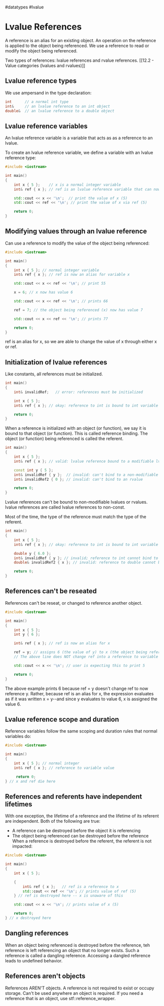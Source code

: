 #datatypes #lvalue 
# Lvalue References

A reference is an alias for an existing object.  An operation on the reference is applied to the object being referenced. We use a reference to read or modify the object being referenced.

Two types of references: lvalue references and rvalue references.
[[12.2 - Value categories (lvalues and rvalues)]]
## Lvalue reference types

We use ampersand in the type declaration:
```c++
int      // a normal int type
int&     // an lvalue reference to an int object
double&  // an lvalue reference to a double object
```

## Lvalue reference variables

An lvalue reference variable is a variable that acts as as a reference to an lvalue. 

To create an lvalue reference variable, we define a variable with an lvalue reference type:

```c++
#include <iostream>

int main()
{
    int x { 5 };    // x is a normal integer variable
    int& ref { x }; // ref is an lvalue reference variable that can now be used as an alias for variable x

    std::cout << x << '\n';  // print the value of x (5)
    std::cout << ref << '\n'; // print the value of x via ref (5)

    return 0;
}
```

## Modifying values through an lvalue reference

Can use a reference to modify the value of the object being referenced:

```c++
#include <iostream>

int main()
{
    int x { 5 }; // normal integer variable
    int& ref { x }; // ref is now an alias for variable x

    std::cout << x << ref << '\n'; // print 55

    x = 6; // x now has value 6

    std::cout << x << ref << '\n'; // prints 66

    ref = 7; // the object being referenced (x) now has value 7

    std::cout << x << ref << '\n'; // prints 77

    return 0;
}
```

ref is an alias for x, so we are able to change the value of x through either x or ref.

## Initialization of lvalue references

Like constants, all references must be initialized. 

```c++
int main()
{
    int& invalidRef;   // error: references must be initialized

    int x { 5 };
    int& ref { x }; // okay: reference to int is bound to int variable

    return 0;
}
```

When a reference is initialized with an object (or function), we say it is bound to that object (or function). This is called reference binding. The object (or function) being referenced is called the referent. 

```c++
int main()
{
    int x { 5 };
    int& ref { x }; // valid: lvalue reference bound to a modifiable lvalue

    const int y { 5 };
    int& invalidRef { y };  // invalid: can't bind to a non-modifiable lvalue
    int& invalidRef2 { 0 }; // invalid: can't bind to an rvalue

    return 0;
}
```

Lvalue references can't be bound to non-modifiable lvalues or rvalues. lvalue references are called lvalue references to non-const. 

Most of the time, the type of the reference must match the type of the referent. 

```c++
int main()
{
    int x { 5 };
    int& ref { x }; // okay: reference to int is bound to int variable

    double y { 6.0 };
    int& invalidRef { y }; // invalid; reference to int cannot bind to double variable
    double& invalidRef2 { x }; // invalid: reference to double cannot bind to int variable

    return 0;
}
```

## References can't be reseated

References can't be reseat, or changed to reference another object.

```c++
#include <iostream>

int main()
{
    int x { 5 };
    int y { 6 };

    int& ref { x }; // ref is now an alias for x

    ref = y; // assigns 6 (the value of y) to x (the object being referenced by ref)
    // The above line does NOT change ref into a reference to variable y!

    std::cout << x << '\n'; // user is expecting this to print 5

    return 0;
}
```

The above example prints 6 because ref = y doesn't change ref to now reference y. Rather, because ref is an alias for x, the expression evaluates as if it was written x = y--and since y evaluates to value 6, x is assigned the value 6. 

## Lvalue reference scope and duration

Reference variables follow the same scoping and duration rules that normal variables do:

```c++
#include <iostream>

int main()
{
    int x { 5 }; // normal integer
    int& ref { x }; // reference to variable value

     return 0;
} // x and ref die here
```

## References and referents have independent lifetimes

With one exception, the lifetime of a reference and the lifetime of its referent are independent. Both of the following are true:
- A reference can be destroyed before the object it is referencing
- The object being referenced can be destroyed before the reference
When a reference is destroyed before the referent, the referent is not impacted:

```c++
#include <iostream>

int main()
{
    int x { 5 };

    {
        int& ref { x };   // ref is a reference to x
        std::cout << ref << '\n'; // prints value of ref (5)
    } // ref is destroyed here -- x is unaware of this

    std::cout << x << '\n'; // prints value of x (5)

    return 0;
} // x destroyed here
```

## Dangling references

When an object being referenced is destroyed before the reference, teh reference is left referencing an object that no longer exists. Such a reference is called a dangling reference. Accessing a dangled reference leads to undefined behavior.

## References aren't objects

References AREN'T objects. A reference is not required to exist or occupy storage. Can't be used anywhere an object is required. If you need a reference that is an object, use stf::reference_wrapper.